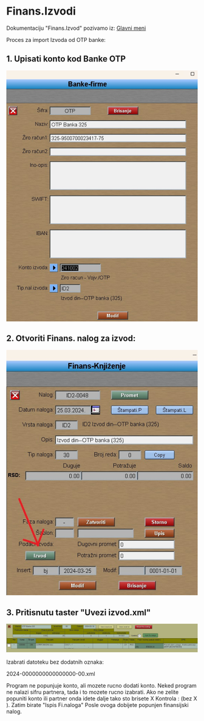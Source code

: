 # Finans.Izvodi

Dokumentaciju "Finans.Izvod" pozivamo iz:  [Glavni meni](../../index_sr.md)

Proces za import Izvoda od OTP banke:

## 1. Upisati konto kod Banke OTP

![Image](1_Banka_OTP.jpg)

## 2. Otvoriti Finans. nalog  za izvod:

![Image](2_Fin_nalog.jpg)

## 3. Pritisnutu taster "Uvezi izvod.xml" 

![Image](3_Izvod_OTP.jpg)

Izabrati datoteku bez dodatnih oznaka: 

 2024-0000000000000000-00.xml
 
Program ne popunjuje konto, ali mozete rucno dodati konto.
Neked program ne nalazi sifru partnera, tada i to mozete rucno izabrati.
Ako ne zelite popuniti konto ili partner onda idete dalje tako sto brisete X
Kontrola : (bez X ).
Zatim birate "Ispis Fi.naloga"
Posle ovoga dobijete popunjen finansijski nalog. 

